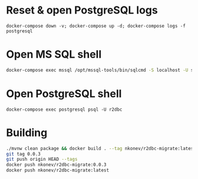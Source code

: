 # Reset & open PostgreSQL logs
```
docker-compose down -v; docker-compose up -d; docker-compose logs -f postgresql
```

# Open MS SQL shell
```bash
docker-compose exec mssql /opt/mssql-tools/bin/sqlcmd -S localhost -U sa -P 'yourStrong(!)Password'
```

# Open PostgreSQL shell
```
docker-compose exec postgresql psql -U r2dbc
```

# Building
```bash
./mvnw clean package && docker build . --tag nkonev/r2dbc-migrate:latest --tag nkonev/r2dbc-migrate:0.0.3
git tag 0.0.3
git push origin HEAD --tags
docker push nkonev/r2dbc-migrate:0.0.3
docker push nkonev/r2dbc-migrate:latest
```

